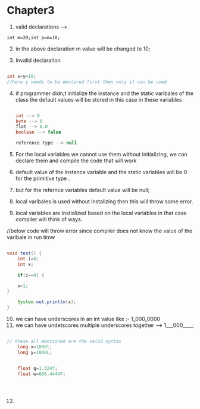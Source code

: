 # Chapter3 

1. valid declarations --> 
```
int m=20;int p=m=10;

```
2. in the above declaration m value will be changed to 10;

3. Invalid declaration
```java

int x=y=10;
//here y needs to be declared first then only it can be used
```

4. if programmer didn;t initialize the instance and the static varibales of the class the default
	values will be stored in this case in these variables 

	``` java

	int --> 0
	byte --> 0
	flot --> 0.0
	boolean --> false

	reference type --> null

	```

5. For the local variables we cannot use them without initializing, we can declare them and compile the code that will work

6. default value of the instance variable and the static variables will be 0 for the primitive type
.
7. but for the refernce variables default value will be null;
8. local varibales is used without instalizing then this will throw some error.
9. local variables are instialized based on the local variables in that case compiler will think of ways.

//below code will throw error since compiler does not know the value of the varibale in run timw
```java

void test() {
	int i=0;
	int x;

	if(i==0) {

	x=1;
}

	System.out.println(x);
}

```
10. we can have underscores in an int value like :- 1_000_0000
11. we can have undetscores multiple underscores together --> 1___000____;
```java

// these all mentioned are the valid syntax
	long x=1000l;
	long y=1000L;


	float q=1.324f;
	float w=666.4444F;


            

```
12. 















 
